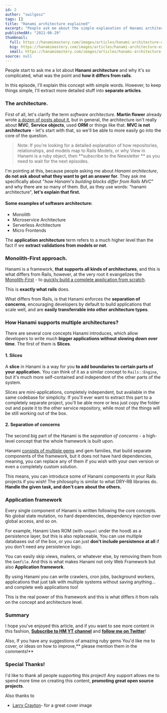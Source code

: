 ```yaml
---
id: 2
author: "swilgosz"
tags: []
title: "Hanami architecture explained"
excerpt: "People ask me about the simple explanation of Hanami architecture. Why is it so complicated? Is it? I'll try to explain it in simple words."
publishedAt: "2021-06-29"
thumbnail:
  full: https://hanamimastery.com/images/articles/hanami-architecture-explained/cover-full.jpeg
  big: https://hanamimastery.com/images/articles/hanami-architecture-explained/cover-big.jpeg
  small: https://hanamimastery.com/images/articles/hanami-architecture-explained/cover-small.jpeg
source: null
---
```


People start to ask me a lot about **Hanami architecture** and why it's so complicated, what was the point and **how it differs from rails**.

In this episode, I'll explain this concept with simple words. However,  to keep things simple, I'll extract more detailed stuff into **separate articles**.

### The architecture.

First of all, let's clarify the term *software architecture*. **Martin flower** already wrote [a dozen of posts about it](https://martinfowler.com/architecture/), but in general, the architecture isn't really about **MVC**, **Service objects**, used **ORM** or things like that. **MVC is not architecture** - let's start with that, so we'll be able to more easily go into the core of the question.

> Note: If you're looking for a detailed explanation of how repositories, relationships, and models map to Rails Models, or why View in Hanami is a ruby object, then **subscribe to the Newsletter ** as you need to wait for the next episodes.

I'm pointing at this, because people asking me about *Hanami architecture*, **do not ask about what they want to get an answer for**. They ask me specifically about "*how Hanami's building blocks differ from Rails MVC*" and why there are so many of them. But, as they use words: "hanami architecture", **let's explain that first.**

#### Some examples of software architecture:

- Monolith
- Microservice Architecture
- Serverless Architecture
- Micro Frontends

The **application architecture** term refers to a much higher level than the fact if we **extract validations from models or not**.

### Monolith-First approach.

Hanami is a framework, **that supports all kinds of architectures**, and this is what differs from Rails, however, at the very root it evangelizes the [Monolith-First](https://martinfowler.com/bliki/MonolithFirst.html) - to [quickly build a complete application from scratch](/episodes/1-creating-hanami-application).

This is **exactly what rails** does.

What differs from Rails, is that Hanami enforces the **separation of concerns**, encouraging developers by default to build applications that scale well, and are **easily transferrable into other architecture types**.

### How Hanami supports multiple architectures?

There are several core concepts Hanami introduces, which allow developers to write much **bigger applications without slowing down over time**. The first of them is **Slices**.

#### 1. Slices

A **slice** in Hanami is a way for you **to add boundaries to certain parts of your application.** You can think of it as a similar concept to `Rails::Engine`, but it's much more self-contained and independent of the other parts of the system.

Slices are mini-applications, completely independent, but available in the same codebase for simplicity. If you'll ever want to extract this part to a completely separate project, you'll be able more or less just copy the folder out and paste it to the other service repository, while most of the things will be still working out of the box.

#### 2. Separation of concerns

The second big part of the Hanami is the *separation of concerns* - a high-level concept that the whole framework is built upon.

Hanami [consists of multiple gems](https://github.com/hanami) and gem families, that build separate components of the framework, but it does not have hard dependencies, meaning, you can replace any of them if you wish with your own version or even a completely custom solution.

This means, you can introduce some of Hanami components in your Rails projects if you wish! The philosophy is similar to what DRY-RB libraries do. **Handle the given task, and don't care about the others.**

### Application framework

Every single component of Hanami is written following the core concepts. No global state mutation, no hard dependencies, dependency injection over global access, and so on.

For example, Hanami Uses ROM (with `sequel` under the hood) as a persistence layer, but this is also replaceable, You can use multiple databases out of the box, or you can just **don't include persistence at all** if you don't need any persistence logic.

You can easily skip views, mailers, or whatever else, by removing them from the `Gemfile`. And this is what makes Hanami not only Web Framework but also **Application framework**.

By using Hanami you can write crawlers, cron jobs, background workers, applications that just talk with multiple systems without saving anything... and complete web applications too!

This is the real power of this framework and this is what differs it from rails on the concept and architecture level.

### Summary

I hope you've enjoyed this article, and if you want to see more content in this fashion, **[Subscribe to HM YT channel](https://www.youtube.com/channel/UC4Z5nwSfZrUO4NI_n9SY3uQ)** and **[follow me on Twitter](twitter.com/hanamimastery)**!  

Also, If you have any suggestions of amazing ruby gems You'd like me to cover, or ideas on how to improve,** please mention them in the comments!**

### Special Thanks!

I'd like to thank all people supporting this project! Any support allows me to spend more time on creating this content, **promoting great open source projects**.

Also thanks to

- [Larry Crayton](https://unsplash.com/@ljcrayton)- for a great cover image
